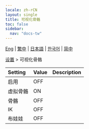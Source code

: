 ```yaml
---
locale: zh-rCN
layout: single
title: 可视化骨骼
toc: false
sidebar:
  nav: "docs-tw"
---
```

[Eng](/dancexr/menu/2025.4/actor/visualize_bones) | [繁中](/tw/dancexr/menu/2025.4/actor/visualize_bones) | [日本語](/jp/dancexr/menu/2025.4/actor/visualize_bones) | [한국어](/kr/dancexr/menu/2025.4/actor/visualize_bones) | [简中](/zh/dancexr/menu/2025.4/actor/visualize_bones)

[设置](../menu#设置) > 可视化骨骼



| Setting | Value | Description |
| :--- | --- | :--- |
| 启用 | OFF | 
| 虚拟骨骼 | ON | 
| 骨骼 | OFF | 
| IK | OFF | 
| 布娃娃 | OFF | 
